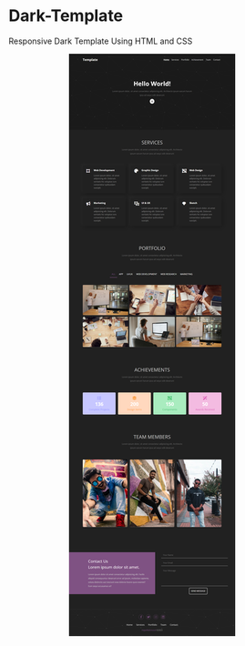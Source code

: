 # Dark-Template
<p > Responsive Dark Template Using HTML and CSS</p>
<p align="center">
  <img width="auto" height="auto" src="images/Dark Website.png">
</p>
